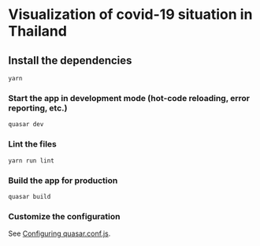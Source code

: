 # Visualization of covid-19 situation in Thailand

## Install the dependencies
```
yarn
```

### Start the app in development mode (hot-code reloading, error reporting, etc.)
```
quasar dev
```

### Lint the files
```
yarn run lint
```

### Build the app for production
```
quasar build
```

### Customize the configuration
See [Configuring quasar.conf.js](https://quasar.dev/quasar-cli/quasar-conf-js).
